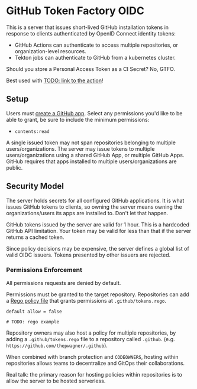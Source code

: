 # GitHub Token Factory OIDC

This is a server that issues short-lived GitHub installation tokens in response to clients authenticated by OpenID Connect identity tokens:
* GitHub Actions can authenticate to access multiple repositories, or organization-level resources.
* Tekton jobs can authenticate to GitHub from a kubernetes cluster.

Should you store a Personal Access Token as a CI Secret? No, GTFO.

Best used with [TODO: link to the action](#)!


## Setup

Users must [create a GitHub app](https://docs.github.com/en/developers/apps/building-github-apps/creating-a-github-app).
Select any permissions you'd like to be able to grant, be sure to include the minimum permissions:
  * `contents:read`

A single issued token may not span repositories belonging to multiple users/organizations.
The server may issue tokens to multiple users/organizations using a shared GitHub App, or multiple GitHub Apps. GitHub requires that apps installed to multiple users/organizations are public.

## Security Model

The server holds secrets for all configured GitHub applications. It is what issues GitHub tokens to clients, so owning the server means owning the organizations/users its apps are installed to. Don't let that happen.

GitHub tokens issued by the server are valid for 1 hour. This is a hardcoded GitHub API limitation. Your token may be valid for less than that if the server returns a cached token.

Since policy decisions may be expensive, the server defines a global list of valid OIDC issuers. Tokens presented by other issuers are rejected.

### Permissions Enforcement

All permissions requests are denied by default.

Permissions must be granted to the target repository. Repositories can add a [Rego policy file](https://www.openpolicyagent.org/docs/latest/policy-language/) that grants permissions at `.github/tokens.rego`.

```rego
default allow = false

# TODO: rego example
```

Repository owners may also host a policy for multiple repositories, by adding a `.github/tokens.rego` file to a repository called `.github`. (e.g. `https://github.com/thepwagner/.github`).

When combined with branch protection and `CODEOWNERS`, hosting within repositories allows teams to decentralize and GitOps their collaborations.

Real talk: the primary reason for hosting policies within repositories is to allow the server to be hosted serverless.
